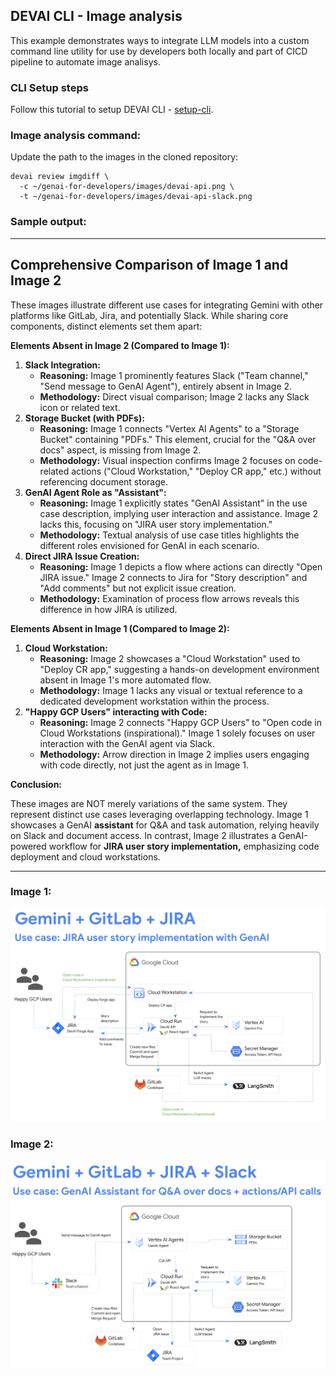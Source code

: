 ## DEVAI CLI - Image analysis

This example demonstrates ways to integrate LLM models into a custom command line utility for use by developers both locally and part of CICD pipeline to automate image analisys.

### CLI Setup steps

Follow this tutorial to setup DEVAI CLI - [setup-cli](../setup-cli.md).


### Image analysis command:

Update the path to the images in the cloned repository:
```
devai review imgdiff \
  -c ~/genai-for-developers/images/devai-api.png \
  -t ~/genai-for-developers/images/devai-api-slack.png  
```

### Sample output:
---
## Comprehensive Comparison of Image 1 and Image 2

These images illustrate different use cases for integrating Gemini with other platforms like GitLab, Jira, and potentially Slack. While sharing core components, distinct elements set them apart:

**Elements Absent in Image 2 (Compared to Image 1):**

1. **Slack Integration:** 
    * **Reasoning:** Image 1 prominently features Slack ("Team channel," "Send message to GenAI Agent"), entirely absent in Image 2.
    * **Methodology:**  Direct visual comparison; Image 2 lacks any Slack icon or related text.
2. **Storage Bucket (with PDFs):**
    * **Reasoning:** Image 1 connects "Vertex AI Agents" to a "Storage Bucket" containing "PDFs." This element, crucial for the "Q&A over docs" aspect, is missing from Image 2.
    * **Methodology:** Visual inspection confirms Image 2 focuses on code-related actions ("Cloud Workstation," "Deploy CR app," etc.) without referencing document storage.
3. **GenAI Agent Role as "Assistant":**
    * **Reasoning:** Image 1 explicitly states "GenAI Assistant" in the use case description, implying user interaction and assistance. Image 2 lacks this, focusing on "JIRA user story implementation."
    * **Methodology:**  Textual analysis of use case titles highlights the different roles envisioned for GenAI in each scenario.
4. **Direct JIRA Issue Creation:**
    * **Reasoning:** Image 1 depicts a flow where actions can directly "Open JIRA issue." Image 2 connects to Jira for "Story description" and "Add comments" but not explicit issue creation.
    * **Methodology:** Examination of process flow arrows reveals this difference in how JIRA is utilized.

**Elements Absent in Image 1 (Compared to Image 2):**

1. **Cloud Workstation:**
    * **Reasoning:** Image 2 showcases a "Cloud Workstation" used to "Deploy CR app," suggesting a hands-on development environment absent in Image 1's more automated flow.
    * **Methodology:**  Image 1 lacks any visual or textual reference to a dedicated development workstation within the process.
2. **"Happy GCP Users" interacting with Code:** 
    * **Reasoning:** Image 2 connects "Happy GCP Users" to "Open code in Cloud Workstations (inspirational)." Image 1 solely focuses on user interaction with the GenAI agent via Slack.
    * **Methodology:** Arrow direction in Image 2 implies users engaging with code directly, not just the agent as in Image 1.

**Conclusion:**

These images are NOT merely variations of the same system. They represent distinct use cases leveraging overlapping technology. Image 1 showcases a GenAI **assistant** for Q&A and task automation, relying heavily on Slack and document access. In contrast, Image 2 illustrates a GenAI-powered workflow for **JIRA user story implementation,** emphasizing code deployment and cloud workstations. 

---

### Image 1:
![Slack - JIRA - Gemini Integration](../../../images/devai-api.png "Slack - JIRA - Gemini Integration")

### Image 2:
![Slack - JIRA - Gemini Integration](../../../images/devai-api-slack.png "Slack - JIRA - Gemini Integration")
